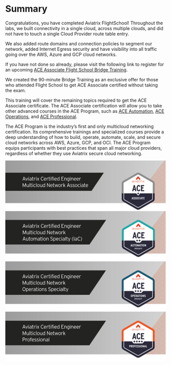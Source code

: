 # Summary  

Congratulations, you have completed Aviatrix FlightSchool!  Throughout the labs, we built connectivity in a single cloud, across multiple clouds, and did not have to touch a single Cloud Provider route table entry.  

We also added route domains and connection policies to segment our network, added Internet Egress security and have visibility into all traffic going over the AWS, Azure and GCP cloud networks.

If you have not done so already, please visit the following link to register for an upcoming [ACE Associate Flight School Bridge Training](https://aviatrix.com/ace-flightschool/).

We created the 90-minute Bridge Training as an exclusive offer for those who attended Flight School to get ACE Associate certified without taking the exam.

This training will cover the remaining topics required to get the ACE Associate certificate. The ACE Associate certification will allow you to take other advanced courses in the ACE Program, such as [ACE Automation](https://aviatrix.com/ace-automation/), [ACE Operations](https://aviatrix.com/ace-operations/), and [ACE Professional](https://aviatrix.com/ace-professional/).

The ACE Program is the industry’s first and only multicloud networking certification. Its comprehensive trainings and specialized courses provide a deep understanding of how to build, operate, automate, scale, and secure cloud networks across AWS, Azure, GCP, and OCI. The ACE Program equips participants with best practices that span all major cloud providers, regardless of whether they use Aviatrix secure cloud networking.

[![ACE Assoc](../../docs/_logos/ace_associate_banner.png)](https://aviatrix.com/ace-associate/)
[![ACE IaC](../../docs/_logos/ace_automation_banner.png)](https://aviatrix.com/ace-automation/)
[![ACE Ops](../../docs/_logos/ace_operations_banner.png)](https://aviatrix.com/ace-operations/)
[![ACE Pro](../../docs/_logos/ace_professional_banner.png)](https://aviatrix.com/ace-professional/)
